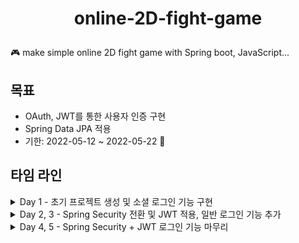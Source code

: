 <h1 align="center">
    <p>online-2D-fight-game</p>
</h1>

🎮 make simple online 2D fight game with Spring boot, JavaScript...

## 목표
- OAuth, JWT를 통한 사용자 인증 구현
- Spring Data JPA 적용
- 기한: 2022-05-12 ~ 2022-05-22 💪

## 타임 라인
<details>
<summary>Day 1 - 초기 프로젝트 생성 및 소셜 로그인 기능 구현</summary>

- 학습 정리 링크  
  https://battle-baron-32c.notion.site/f1a0697a40b84d078d630724b5ae6542

- 작업 내역
    - [x] 초기 스프링 부트 프로젝트 생성
    - [x] 초기 로그인 화면 생성
    - [x] authorization code 정상 수신 확인
    - [x] access token 정상 수신 확인
    - [x] access token 을 활용해 사용자 정보 읽어오기
    - [ ] 테스트 코드 작성

- 회고
  - 생각보다 OAuth 공부에 시간이 많이 소요되어, 사용자 인증을 완성하지 못했다...ㅠㅠ
  - 내일 오전에 조금 일찍 일어나, JWT와 refresh token 구현부분을 완성하고 Response 까지 마무리 하는 것이 목표이다!

- 참고 자료
    - https://velog.io/@max9106/OAuth4

</details>

<details>
<summary>Day 2, 3 - Spring Security 전환 및 JWT 적용, 일반 로그인 기능 추가 </summary>

- 학습 정리 링크  
    - https://battle-baron-32c.notion.site/Spring-Security-JWT-a3ca7b1f8f7b4ba7a29a598f0742568c
- 작업 내역
  - 구현하지 못했다.. ㅠㅠ 

- 회고
  - Spring Security + OAuth2 + JWT 를 통합하여 구현하려다 보니 갈피를 잡는게 쉽지 않았다...  
    우선 Spring Security + JWT 부터 차근차근 다시 도전해봐야겠다!!

- 참고 자료
  - https://github.com/deepIify/oauth-login-be
  - https://www.inflearn.com/course/%EC%8A%A4%ED%94%84%EB%A7%81%EB%B6%80%ED%8A%B8-jwt#

</details>

<details>
<summary>Day 4, 5 - Spring Security + JWT 로그인 기능 마무리  </summary>

- 학습 정리 링크
  - https://battle-baron-32c.notion.site/Spring-Security-JWT-d6f3776e48cc4e2585b13b6923b36109

- 작업 내역
  - [x] 로그인 페이지 및 기능 구현
  - [x] 회원가입 페이지 및 기능 구현
  - [x] accessToken 은 로컬 스토리지에 저장하고, refreshToken 은 쿠키에 저장하도록 설정
  - [ ] 자세한 예외 처리
  
- 회고
  - 다른 분들의 블로그 글과 코드를 많이 참조하여 구현했다. 추후에 리팩토링이 필요하다!!
  - Spring Security 너무 어려웠지만 아주 조금 익숙해졌다 ㅎㅎ

- 참고 자료
  - 백엔드 구현
    - https://github.com/deepIify/oauth-login-be
    - https://www.inflearn.com/course/%EC%8A%A4%ED%94%84%EB%A7%81%EB%B6%80%ED%8A%B8-jwt#
    - https://github.com/ParkJiwoon/practice-codes
  - 프론트 구현
    - 로그인 페이지 html, css
      - https://bootsnipp.com/snippets/vl4R7
    - background image
      - unsplash from [Ria](https://unsplash.com/photos/oZzoDW61aoM)
</details>
